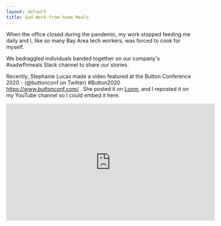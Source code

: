 ```yaml
---
layout: default
title: Sad Work-from-home Meals
---
```


When the office closed during the pandemic, my work stopped feeding me daily and I, like so many Bay Area tech workers, was forced to cook for myself.

We bedraggled individuals banded together on our company's #sadwfhmeals Slack channel to share our stories.

Recently, Stephanie Lucas made a video featured at the Button Conference 2020 -  (@buttonconf on Twitter) #Button2020 https://www.buttonconf.com/ . She posted it on [Loom](https://www.loom.com/share/90adcd1d13514e18a4a6e0fc754c4925), and I reposted it on my YouTube channel so I could embed it here.

<iframe width="560" height="315" src="https://www.youtube.com/embed/SnRaAubDt20" frameborder="0" allow="accelerometer; autoplay; clipboard-write; encrypted-media; gyroscope; picture-in-picture" allowfullscreen></iframe>
